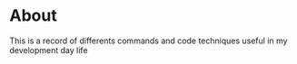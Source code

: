 # About

This is a record of differents commands and code techniques useful in my development day life